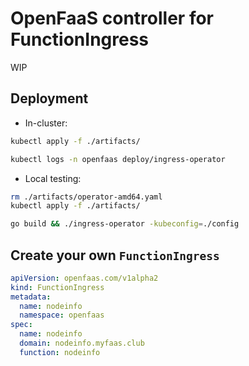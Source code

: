 OpenFaaS controller for FunctionIngress
====

WIP

## Deployment

* In-cluster:

```sh
kubectl apply -f ./artifacts/

kubectl logs -n openfaas deploy/ingress-operator
```

* Local testing:

```sh
rm ./artifacts/operator-amd64.yaml
kubectl apply -f ./artifacts/

go build && ./ingress-operator -kubeconfig=./config
```

## Create your own `FunctionIngress`

```yaml
apiVersion: openfaas.com/v1alpha2
kind: FunctionIngress
metadata:
  name: nodeinfo
  namespace: openfaas
spec:
  name: nodeinfo
  domain: nodeinfo.myfaas.club
  function: nodeinfo
```